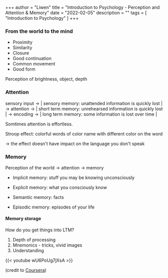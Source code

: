 +++
author = "Liwen"
title = "Introduction to Psychology - Perception and Attention & Memory"
date = "2022-02-05"
description = ""
tags = [
    "Introduction to Psychology"
]
+++


### From the world to the mind
- Proximity
- Similarity
- Closure
- Good continuation
- Common movement
- Good form

Perception of brightness, object, depth

### Attention
sensory input -> | sensory memory: unattended information is quickly lost | ->
attention -> | short term memory: unrehearsed information is quickly lost | ->
encoding -> | long term memory: some information is lost over time |
  
Somtimes attention is effortless.

Stroop effect: colorful words of color name with different color on the word

-> the effect doesn't have impact on the language you don't speak

### Memory
Perception of the world -> attention -> memory

- Implicit memory: stuff you may be knowing unconsciously
- Explicit memory: what you consciously know

- Semantic memory: facts
- Episodic memory: episodes of your life

#### Memory storage
How do you get things into LTM?
1. Depth of processing
2. Mnemonics - tricks, vivid images
3. Understanding

{{< youtube wU6PoUg7jXsA >}}

(credit to [Coursera](https://www.coursera.org/learn/introduction-psychology/home/week/2))
